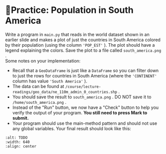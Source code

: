 # 🚧Practice: Population in South America
Write a program in `main.py` that reads in the world dataset shown in an earlier slide and makes a plot of just the countries in South America colored by their population (using the column `'POP_EST'` ). The plot should have a legend explaining the colors. Save the plot to a file called `south_america.png` .  
Some notes on your implementation:  
-  Recall that a     `GeoDataFrame`     is just like a     `DataFrame`     so you can filter down to just the rows for countries in South America (where the     `'CONTINENT'`     column has value     `'South America'`     ).  
-  The data can be found at     `/course/lecture-readings/geo_data/ne_110m_admin_0_countries.shp`     .  
-  You should save the result to     `south_america.png`     . DO NOT save it to     `/home/south_america.png`     .  
-  Instead of the "Run" button, we now have a "Check" button to help you verify the output of your program.     **You still need to press Mark to submit.**   
-  Your program should use the main-method pattern and should not use any global variables. Your final result should look like this:  

```{image} https://static.us.edusercontent.com/files/PKowEUUsYe0myAmuOsXjTXQL
:alt: TODO
:width: 640
:align: center
```

 
